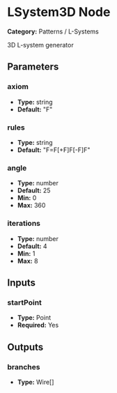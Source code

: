 
# LSystem3D Node

**Category:** Patterns / L-Systems

3D L-system generator

## Parameters


### axiom
- **Type:** string
- **Default:** "F"





### rules
- **Type:** string
- **Default:** "F=F[+F]F[-F]F"





### angle
- **Type:** number
- **Default:** 25
- **Min:** 0
- **Max:** 360



### iterations
- **Type:** number
- **Default:** 4
- **Min:** 1
- **Max:** 8



## Inputs


### startPoint
- **Type:** Point
- **Required:** Yes



## Outputs


### branches
- **Type:** Wire[]




